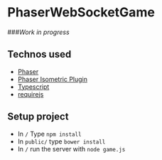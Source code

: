 # PhaserWebSocketGame

###*Work in progress*

## Technos used
* [Phaser](http://www.phaser.io/)
* [Phaser Isometric Plugin](http://www.rotates.org/phaser/iso/)
* [Typescript](http://www.typescriptlang.org/)
* [requirejs](http://requirejs.org/)

## Setup project
* In `/` Type `npm install`
* In `public/` type `bower install`
* In `/` run the server with `node game.js`
